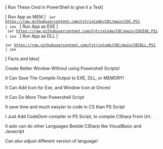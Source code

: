 [ Run These Cmd in PowerShell to give it a Test]

[ Run App as MEM ]
<code>
  iwr https://raw.githubusercontent.com/CytrixCode/CDC/main/CDC.PS1 | iex 
</code>
[ Run App as EXE ]  
<code>
  iwr https://raw.githubusercontent.com/CytrixCode/CDC/main/CDCEXE.PS1 | iex 
</code>
[ Run App as DLL ]
<code>  
  iwr https://raw.githubusercontent.com/CytrixCode/CDC/main/CDCDLL.PS1 | iex 
</code>

[ Facts and Idea]

Create Better Window Without using Powershell Scripts!

It Can Save The Compile Output to EXE, DLL, or MEMORY!

It Can Add Icon for Exe, and Window Icon at Onces!

It Can Do More Than Powershell Script

It save time and much easyier to code in CS than PS Script

I Just Add CodeDom compiler in PS Script, to compile
CSharp From  Url..

It aslo can do other Languages Beside CSharp like VisualBasic and Javacript 

Can also adjust different version of language!
